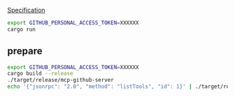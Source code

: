 [Specification](https://github.com/modelcontextprotocol/specification/tree/main)

```bash
export GITHUB_PERSONAL_ACCESS_TOKEN=XXXXXX
cargo run
```

## prepare

```bash
export GITHUB_PERSONAL_ACCESS_TOKEN=XXXXXX
cargo build --release
./target/release/mcp-github-server
echo '{"jsonrpc": "2.0", "method": "listTools", "id": 1}' | ./target/release/mcp-github-server
```
